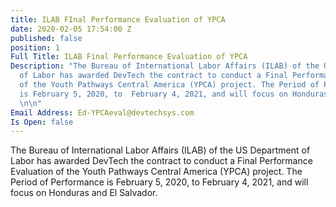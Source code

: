 ```yaml
---
title: ILAB FInal Performance Evaluation of YPCA
date: 2020-02-05 17:54:00 Z
published: false
position: 1
Full Title: ILAB Final Performance Evaluation of YPCA
Description: "The Bureau of International Labor Affairs (ILAB) of the US Department
  of Labor has awarded DevTech the contract to conduct a Final Performance Evaluation
  of the Youth Pathways Central America (YPCA) project. The Period of Performance
  is February 5, 2020, to  February 4, 2021, and will focus on Honduras and El Salvador.
  \n\n"
Email Address: Ed-YPCAeval@devtechsys.com
Is Open: false
---
```


The Bureau of International Labor Affairs (ILAB) of the US Department of Labor has awarded DevTech the contract to conduct a Final Performance Evaluation of the Youth Pathways Central America (YPCA) project. The Period of Performance is February 5, 2020, to  February 4, 2021, and will focus on Honduras and El Salvador. 


